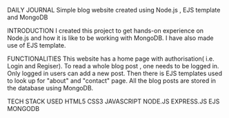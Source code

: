 DAILY JOURNAL
Simple blog website created using Node.js , EJS template and MongoDB

INTRODUCTION
I created this project to get hands-on experience on Node.js and how it is like to be working with MongoDB.
I have also made use of EJS template.

FUNCTIONALITIES
This website has a home page with authorisation( i.e. Login and Regiser).
To read a whole blog post , one needs to be logged in.
Only logged in users can add a new post.
Then there is EJS templates used to look up for "about" and "contact" page.
All the blog posts are stored in the database using MongoDB.

TECH STACK USED
HTML5
CSS3
JAVASCRIPT
NODE.JS
EXPRESS.JS
EJS
MONGODB

